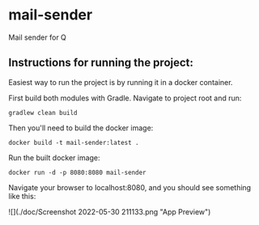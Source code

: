 # mail-sender
Mail sender for Q

## Instructions for running the project:
Easiest way to run the project is by running it in a docker container.

First build both modules with Gradle. Navigate to project root and run:
    
    gradlew clean build

Then you'll need to build the docker image:

    docker build -t mail-sender:latest .

Run the built docker image:

    docker run -d -p 8080:8080 mail-sender

Navigate your browser to localhost:8080, and you should see something like this:

![](./doc/Screenshot 2022-05-30 211133.png "App Preview")



